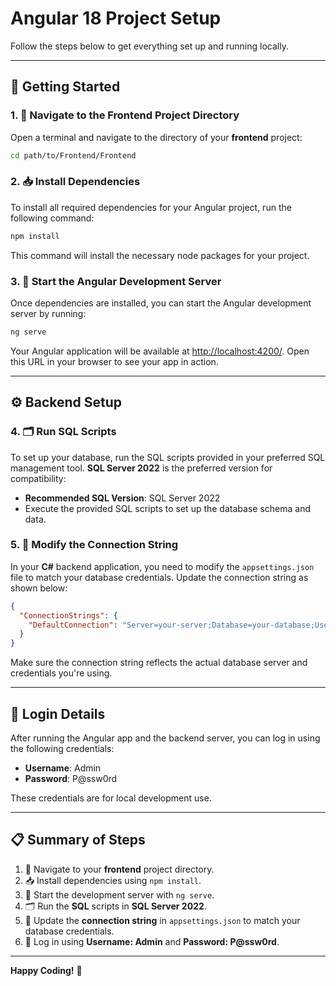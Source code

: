 
# Angular 18 Project Setup

Follow the steps below to get everything set up and running locally.

---

## 🚀 Getting Started

### 1. 📂 Navigate to the Frontend Project Directory

Open a terminal and navigate to the directory of your **frontend** project:

```bash
cd path/to/Frontend/Frontend
```

### 2. 📥 Install Dependencies

To install all required dependencies for your Angular project, run the following command:

```bash
npm install
```

This command will install the necessary node packages for your project.

### 3. 🚀 Start the Angular Development Server

Once dependencies are installed, you can start the Angular development server by running:

```bash
ng serve
```

Your Angular application will be available at [http://localhost:4200/](http://localhost:4200/). Open this URL in your browser to see your app in action.

---

## ⚙️ Backend Setup

### 4. 🗂 Run SQL Scripts

To set up your database, run the SQL scripts provided in your preferred SQL management tool. **SQL Server 2022** is the preferred version for compatibility:

- **Recommended SQL Version**: SQL Server 2022
- Execute the provided SQL scripts to set up the database schema and data.

### 5. 🔧 Modify the Connection String

In your **C#** backend application, you need to modify the `appsettings.json` file to match your database credentials. Update the connection string as shown below:

```json
{
  "ConnectionStrings": {
    "DefaultConnection": "Server=your-server;Database=your-database;User Id=your-username;Password=your-password;"
  }
}
```

Make sure the connection string reflects the actual database server and credentials you're using.

---

## 🔑 Login Details

After running the Angular app and the backend server, you can log in using the following credentials:

- **Username**: Admin
- **Password**: P@ssw0rd

These credentials are for local development use.

---

## 📋 Summary of Steps

1. 📂 Navigate to your **frontend** project directory.
2. 📥 Install dependencies using `npm install`.
3. 🚀 Start the development server with `ng serve`.
4. 🗂 Run the **SQL** scripts in **SQL Server 2022**.
5. 🔧 Update the **connection string** in `appsettings.json` to match your database credentials.
6. 🔑 Log in using **Username: Admin** and **Password: P@ssw0rd**.

---

**Happy Coding!** 🎉
